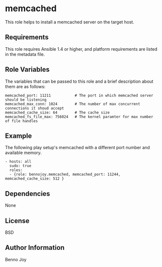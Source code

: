 memcached
========

This role helps to install a memcached server on the target host.

Requirements
------------

This role requires Ansible 1.4 or higher, and platform requirements are listed
in the metadata file.

Role Variables
--------------

The variables that can be passed to this role and a brief description about
them are as follows:

	memcached_port: 11211           # The port in which memcached server should be listening
	memcached_max_conn: 1024        # The number of max concurrent connections it shoud accept
	memcached_cache_size: 64        # The cache size
	memcached_fs_file_max: 756024   # The kernel paramter for max number of file handles

Example
-------

The following play setup's memcached with a different port number and
available memory.

	- hosts: all
	  sudo: true
	  roles:
	  - {role: bennojoy.memcached, memcached_port: 11244, memcached_cache_size: 512 }

Dependencies
------------

None

License
-------

BSD

Author Information
------------------

Benno Joy

